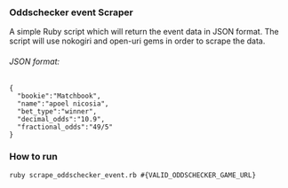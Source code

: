<h3>Oddschecker event Scraper</h3>
A simple Ruby script which will return the event data in JSON format.
The script will use nokogiri and open-uri gems in order to scrape the data.

<h6>JSON format:</h6>

```
{
  "bookie":"Matchbook",
  "name":"apoel nicosia",
  "bet_type":"winner",
  "decimal_odds":"10.9",
  "fractional_odds":"49/5"
}
```

<h3>How to run</h3>

```
ruby scrape_oddschecker_event.rb #{VALID_ODDSCHECKER_GAME_URL}
```
